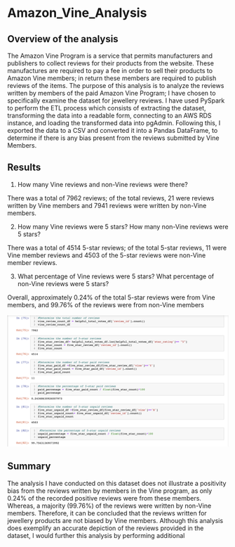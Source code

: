 # Amazon_Vine_Analysis

## Overview of the analysis
The Amazon Vine Program is a service that permits manufacturers and publishers to collect reviews for their products from the website. These manufactures are required to pay a fee in order to sell their products to Amazon Vine members; in return these members are required to publish reviews of the items. 
The purpose of this analysis is to analyze the reviews written by members of the paid Amazon Vine Program; I have chosen to specifically examine the dataset for jewellery reviews. I have used PySpark to perform the ETL process which consists of extracting the dataset, transforming the data into a readable form, connecting to an AWS RDS instance, and loading the transformed data into pgAdmin. Following this, I exported the data to a CSV and converted it into a Pandas DataFrame, to determine if there is any bias present from the reviews submitted by Vine Members. 

## Results 
1.	How many Vine reviews and non-Vine reviews were there?

There was a total of 7962 reviews; of the total reviews, 21 were reviews written by Vine members and 7941 reviews were written by non-Vine members.   

2.	How many Vine reviews were 5 stars? How many non-Vine reviews were 5 stars?

There was a total of 4514 5-star reviews; of the total 5-star reviews, 11 were Vine member reviews and 4503 of the 5-star reviews were non-Vine member reviews. 

3.	What percentage of Vine reviews were 5 stars? What percentage of non-Vine reviews were 5 stars?

Overall, approximately 0.24% of the total 5-star reviews were from Vine members, and 99.76% of the reviews were from non-Vine members 

![code_support:](./Resources/code_support.png)


## Summary
The analysis I have conducted on this dataset does not illustrate a positivity bias from the reviews written by members in the Vine program, as only 0.24% of the recorded positive reviews were from these members. Whereas, a majority (99.76%) of the reviews were written by non-Vine members. Therefore, it can be concluded that the reviews written for jewellery products are not biased by Vine members. Although this analysis does exemplify an accurate depiction of the reviews provided in the dataset, I would further this analysis by performing additional 


